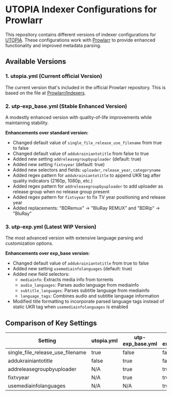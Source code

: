 # UTOPIA Indexer Configurations for Prowlarr

This repository contains different versions of indexer configurations for [UTOPIA](https://utp.to/). These configurations work with [Prowlarr](https://github.com/Prowlarr/Prowlarr) to provide enhanced functionality and improved metadata parsing.

## Available Versions

### 1. utopia.yml (Current official Version)
The current version that's included in the official Prowlarr repository. This is based on the file at [Prowlarr/Indexers](https://github.com/Prowlarr/Indexers/blob/master/definitions/v10/utopia.yml).

### 2. utp-exp_base.yml (Stable Enhanced Version)
A modestly enhanced version with quality-of-life improvements while maintaining stability.

**Enhancements over standard version:**
- Changed default value of `single_file_release_use_filename` from true to false
- Changed default value of `addukrainiantotitle` from false to true
- Added new setting `addreleasegroupbyuploader` (default: true)
- Added new setting `fixtvyear` (default: true)
- Added new selectors and fields: `uploader`, `release_year`, `categoryname`
- Added regex pattern for `addukrainiantotitle` to append UKR tag after quality indicators (2160p, 1080p, etc.)
- Added regex pattern for `addreleasegroupbyuploader` to add uploader as release group when no release group present
- Added regex pattern for `fixtvyear` to fix TV year positioning and release year
- Added replacements: "BDRemux" → "BluRay REMUX" and "BDRip" → "BluRay"

### 3. utp-exp.yml (Latest WIP Version)
The most advanced version with extensive language parsing and customization options.

**Enhancements over exp_base version:**
- Changed default value of `addukrainiantotitle` from true to false
- Added new setting `usemediainfolanguages` (default: true)
- Added new field selectors:
  - `mediainfo`: Extracts media info from torrents
  - `audio_languages`: Parses audio language from mediainfo
  - `subtitle_languages`: Parses subtitle language from mediainfo
  - `language_tags`: Combines audio and subtitle language information
- Modified title formatting to incorporate parsed language tags instead of static UKR tag when `usemediainfolanguages` is enabled

## Comparison of Key Settings

| Setting | utopia.yml | utp-exp_base.yml | utp-exp.yml |
|---------|-----------|-----------------|------------|
| single_file_release_use_filename | true | false | false |
| addukrainiantotitle | false | true | false |
| addreleasegroupbyuploader | N/A | true | true |
| fixtvyear | N/A | true | true |
| usemediainfolanguages | N/A | N/A | true |